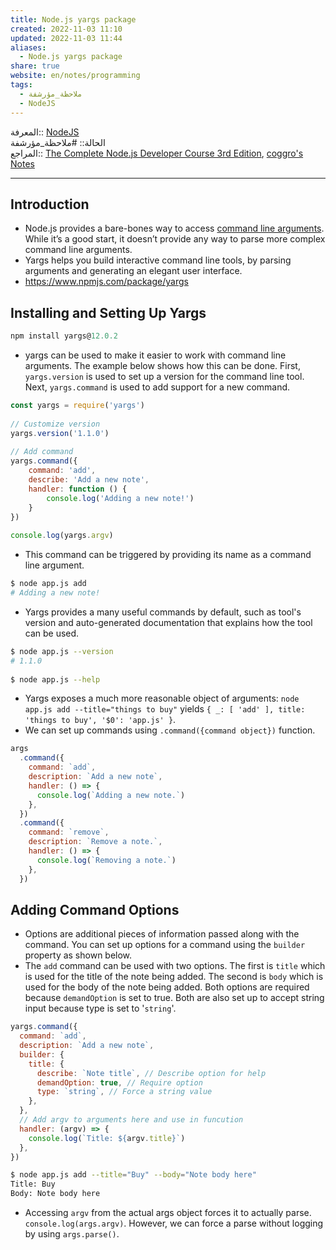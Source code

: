 ```yaml
---  
title: Node.js yargs package  
created: 2022-11-03 11:10  
updated: 2022-11-03 11:44  
aliases:  
  - Node.js yargs package  
share: true  
website: en/notes/programming  
tags:  
  - ملاحظة_مؤرشفة  
  - NodeJS  
---  
```

  
  
  
المعرفة:: [NodeJS](NodeJS)  
الحالة:: #ملاحظة_مؤرشفة  
المراجع:: [The Complete Node.js Developer Course 3rd Edition](The%20Complete%20Node.js%20Developer%20Course%203rd%20Edition), [coggro's Notes](https://github.com/coggro/node-notes-2021/tree/main/Section%20004)  
  
---  
  
## Introduction  
  
- Node.js provides a bare-bones way to access [command line arguments](./Node.js%20Command%20Line%20Arguments.md). While it’s a good start, it doesn’t provide any way to parse more complex command line arguments.  
- Yargs helps you build interactive command line tools, by parsing arguments and generating an elegant user interface.  
- <https://www.npmjs.com/package/yargs>  
  
## Installing and Setting Up Yargs  
  
```js  
npm install yargs@12.0.2  
```  
  
- yargs can be used to make it easier to work with command line arguments. The example below shows how this can be done. First, `yargs.version` is used to set up a version for the command line tool. Next, `yargs.command` is used to add support for a new command.  
  
```js  
const yargs = require('yargs')  
  
// Customize version  
yargs.version('1.1.0')  
  
// Add command  
yargs.command({  
	command: 'add',  
	describe: 'Add a new note',  
	handler: function () {  
		console.log('Adding a new note!')  
	}  
})  
  
console.log(yargs.argv)  
```  
  
- This command can be triggered by providing its name as a command line argument.  
  
```bash  
$ node app.js add  
# Adding a new note!  
```  
  
- Yargs provides a many useful commands by default, such as tool's version and auto-generated documentation that explains how the tool can be used.  
  
```bash  
$ node app.js --version  
# 1.1.0  
  
$ node app.js --help  
```  
  
- Yargs exposes a much more reasonable object of arguments: `node app.js add --title="things to buy"` yields `{ _: [ 'add' ], title: 'things to buy', '$0': 'app.js' }`.  
- We can set up commands using `.command({command object})` function.  
  
```js  
args  
  .command({  
    command: `add`,  
    description: `Add a new note`,  
    handler: () => {  
      console.log(`Adding a new note.`)  
    },  
  })  
  .command({  
    command: `remove`,  
    description: `Remove a note.`,  
    handler: () => {  
      console.log(`Removing a note.`)  
    },  
  })  
```  
  
## Adding Command Options  
  
- Options are additional pieces of information passed along with the command. You can set up options for a command using the `builder` property as shown below.  
- The `add` command can be used with two options. The first is `title` which is used for the title of the note being added. The second is `body` which is used for the body of the note being added. Both options are required because `demandOption` is set to true. Both are also set up to accept string input because type is set to '`string`'.  
  
```js  
yargs.command({  
  command: `add`,  
  description: `Add a new note`,  
  builder: {  
    title: {  
      describe: `Note title`, // Describe option for help  
      demandOption: true, // Require option  
      type: `string`, // Force a string value  
    },  
  },  
  // Add argv to arguments here and use in funcution  
  handler: (argv) => {  
    console.log(`Title: ${argv.title}`)  
  },  
})  
```  
  
```bash  
$ node app.js add --title="Buy" --body="Note body here"  
Title: Buy  
Body: Note body here  
```  
  
- Accessing `argv` from the actual args object forces it to actually parse. `console.log(args.argv)`. However, we can force a parse without logging by using `args.parse()`.  
